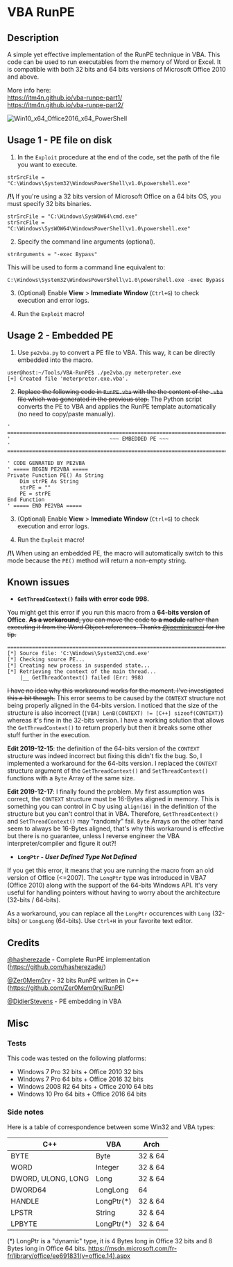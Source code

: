 # VBA RunPE

## Description 
A simple yet effective implementation of the RunPE technique in VBA. This code can be used to run executables from the memory of Word or Excel. It is compatible with both 32 bits and 64 bits versions of Microsoft Office 2010 and above. 

More info here:  
https://itm4n.github.io/vba-runpe-part1/  
https://itm4n.github.io/vba-runpe-part2/  

![Win10_x64_Office2016_x64_PowerShell](https://github.com/itm4n/VBA-RunPE/raw/master/screenshots/00_runpe-demo.gif)


## Usage 1 - PE file on disk 

1) In the `Exploit` procedure at the end of the code, set the path of the file you want to execute. 

```
strSrcFile = "C:\Windows\System32\WindowsPowerShell\v1.0\powershell.exe"
```

__/!\\__ If you're using a 32 bits version of Microsoft Office on a 64 bits OS, you must specify 32 bits binaries. 

```
strSrcFile = "C:\Windows\SysWOW64\cmd.exe"
strSrcFile = "C:\Windows\SysWOW64\WindowsPowerShell\v1.0\powershell.exe"
```

2) Specify the command line arguments (optional).

```
strArguments = "-exec Bypass"
```

This will be used to form a command line equivalent to:

```
C:\Windows\System32\WindowsPowerShell\v1.0\powershell.exe -exec Bypass
```

3) (Optional) Enable __View__ > __Immediate Window__ (`Ctrl+G`) to check execution and error logs.

4) Run the `Exploit` macro!


## Usage 2 - Embedded PE 

1. Use `pe2vba.py` to convert a PE file to VBA. This way, it can be directly embedded into the macro.

```
user@host:~/Tools/VBA-RunPE$ ./pe2vba.py meterpreter.exe 
[+] Created file 'meterpreter.exe.vba'.
```

2. ~~Replace the following code in `RunPE.vba` with the the content of the `.vba` file which was generated in the previous step.~~ The Python script converts the PE to VBA and applies the RunPE template automatically (no need to copy/paste manually).

```
' ================================================================================
'                                ~~~ EMBEDDED PE ~~~
' ================================================================================

' CODE GENRATED BY PE2VBA
' ===== BEGIN PE2VBA =====
Private Function PE() As String
    Dim strPE As String
    strPE = ""
    PE = strPE
End Function
' ===== END PE2VBA =====
```
3. (Optional) Enable __View__ > __Immediate Window__ (`Ctrl+G`) to check execution and error logs.

4. Run the `Exploit` macro!

__/!\\__ When using an embedded PE, the macro will automatically switch to this mode because the `PE()` method will return a non-empty string.


## Known issues

- __`GetThreadContext()` fails with error code 998.__

You might get this error if you run this macro from a __64-bits version of Office__. ~~__As a workaround__, you can move the code to __a module__ rather than executing it from the Word Object references. Thanks [@joeminicucci](https://github.com/joeminicucci) for the tip.~~

```
================================================================================
[*] Source file: 'C:\Windows\System32\cmd.exe'
[*] Checking source PE...
[*] Creating new process in suspended state...
[*] Retrieving the context of the main thread...
    |__ GetThreadContext() failed (Err: 998)
```

~~I have no idea why this workaround works for the moment. I've investigated this a bit though.~~ This error seems to be caused by the `CONTEXT` structure not being properly aligned in the 64-bits version. I noticed that the size of the structure is also incorrect (`[VBA] LenB(CONTEXT) != [C++] sizeof(CONTEXT)`) whereas it's fine in the 32-bits version. I have a working solution that allows the `GetThreadContext()` to return properly but then it breaks some other stuff further in the execution. 

__Edit 2019-12-15__: the definition of the 64-bits version of the `CONTEXT` structure was indeed incorrect but fixing this didn't fix the bug. So, I implemented a workaround for the 64-bits version. I replaced the `CONTEXT` structure argument of the `GetThreadContext()` and `SetThreadContext()` functions with a `Byte` Array of the same size. 

__Edit 2019-12-17__: I finally found the problem. My first assumption was correct, the `CONTEXT` structure must be 16-Bytes aligned in memory. This is something you can control in C by using `align(16)` in the definition of the structure but you can't control that in VBA. Therefore, `GetThreadContext()` and `SetThreadContext()` may "randomly" fail. `Byte` Arrays on the other hand seem to always be 16-Bytes aligned, that's why this workaround is effective but there is no guarantee, unless I reverse engineer the VBA interpreter/compiler and figure it out?!

- __`LongPtr` - _User Defined Type Not Defined___

If you get this error, it means that you are running the macro from an old version of Office (<=2007). The `LongPtr` type was introduced in VBA7 (Office 2010) along with the support of the 64-bits Windows API. It's very useful for handling pointers without having to worry about the architecture (32-bits / 64-bits).

As a workaround, you can replace all the `LongPtr` occurences with `Long` (32-bits) or `LongLong` (64-bits). Use `Ctrl+H` in your favorite text editor.


## Credits

[@hasherezade](https://twitter.com/hasherezade) - Complete RunPE implementation (https://github.com/hasherezade/)

[@Zer0Mem0ry](https://github.com/Zer0Mem0ry) - 32 bits RunPE written in C++ (https://github.com/Zer0Mem0ry/RunPE)

[@DidierStevens](https://twitter.com/didierstevens) - PE embedding in VBA


## Misc

### Tests

This code was tested on the following platforms:
- Windows 7 Pro 32 bits + Office 2010 32 bits
- Windows 7 Pro 64 bits + Office 2016 32 bits
- Windows 2008 R2 64 bits + Office 2010 64 bits
- Windows 10 Pro 64 bits + Office 2016 64 bits

### Side notes

Here is a table of correspondence between some Win32 and VBA types:

| C++ | VBA | Arch |
| --- | --- | --- |
| BYTE | Byte | 32 & 64 |
| WORD | Integer | 32 & 64 |
| DWORD, ULONG, LONG | Long | 32 & 64 |
| DWORD64 | LongLong | 64 |
| HANDLE | LongPtr(\*) | 32 & 64
| LPSTR | String | 32 & 64 |
| LPBYTE | LongPtr(\*) | 32 & 64 |

(\*) LongPtr is a "dynamic" type, it is 4 Bytes long in Office 32 bits and 8 Bytes long in Office 64 bits. 
https://msdn.microsoft.com/fr-fr/library/office/ee691831(v=office.14).aspx 
